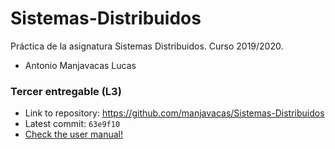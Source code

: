 # Sistemas-Distribuidos
Práctica de la asignatura Sistemas Distribuidos. Curso 2019/2020.
- Antonio Manjavacas Lucas

### Tercer entregable (L3)
- Link to repository: https://github.com/manjavacas/Sistemas-Distribuidos
- Latest commit: `63e9f10`
- [Check the user manual!](/src/README.md)

